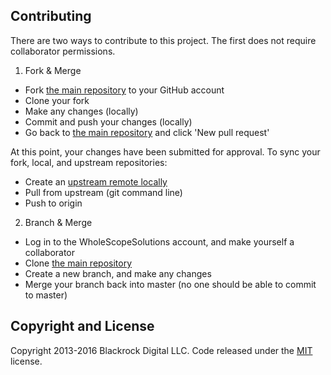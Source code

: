 ## Contributing

There are two ways to contribute to this project. The first does not require collaborator permissions.

1) Fork & Merge

- Fork [the main repository](https://github.com/WholeScopeSolutions/WholeScopeSolutions.github.io/) to your GitHub account
- Clone your fork
- Make any changes (locally)
- Commit and push your changes (locally)
- Go back to [the main repository](https://github.com/WholeScopeSolutions/WholeScopeSolutions.github.io/) and click 'New pull request'

At this point, your changes have been submitted for approval. To sync your fork, local, and upstream repositories:
- Create an [upstream remote locally](https://help.github.com/articles/configuring-a-remote-for-a-fork/)
- Pull from upstream (git command line)
- Push to origin

2) Branch & Merge

- Log in to the WholeScopeSolutions account, and make yourself a collaborator
- Clone [the main repository](https://github.com/WholeScopeSolutions/WholeScopeSolutions.github.io/)
- Create a new branch, and make any changes
- Merge your branch back into master (no one should be able to commit to master)

## Copyright and License

Copyright 2013-2016 Blackrock Digital LLC. Code released under the [MIT](https://github.com/BlackrockDigital/startbootstrap-business-casual/blob/gh-pages/LICENSE) license.
